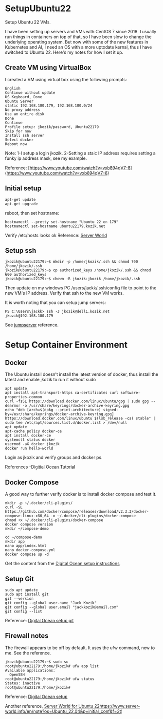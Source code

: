 # SetupUbuntu22
Setup Ubuntu 22 VMs.  

I have been setting up servers and VMs with CentOS 7 since 2018.  I usually run things in containers on top of that, so I have been slow to change the underlying operating system.  But now with some of the new features in Kubernetes and AI, I need an OS with a more uptodate kernal, thus I have switched to Ubuntu 22.  Here's my notes for how I set it up.

## Create VM using VirtualBox
I created a VM using virtual box using the following prompts:
```
English
Continue without update
US Keyboard, Done
Ubuntu Server
static 192.168.100.179, 192.168.100.0/24
No proxy address
Use an entire disk
Done
Continue
Profile setup: jkozik/password, Ubuntu22179
Skip for now
Install ssh server
Select docker
Reboot now
```
Note:  1-I setup a login jkozik. 2-Setting a staic IP address requires setting a funky ip address mask,  see my example.

Reference: [https://www.youtube.com/watch?v=vxb894qV7-8](https://www.youtube.com/watch?v=vxb894qV7-8)
## Initial setup
```
apt-get update
apt-get upgrade
```
reboot, then set hostname:
```
hostnamectl --pretty set-hostname "Ubuntu 22 on 179"
hostnamectl set-hostname ubuntu22179.kozik.net
```
Verify /etc/hosts looks ok
Reference:  [Server World](https://www.server-world.info/en/note?os=Ubuntu_22.04&p=hostname)
## Setup ssh
```
jkozik@ubuntu22179:~$ mkdir -p /home/jkozik/.ssh && chmod 700 /home/jkozik/.ssh
jkozik@ubuntu22179:~$ cp authorized_keys /home/jkozik/.ssh && chmod 600 authorized_keys
jkozik@ubuntu22179:~$ chown -R jkozik:jkozik /home/jkozik/.ssh
```
Then update on my windows PC /users/jackk/.ssh/config file to point to the new VM's IP address.  Verify that ssh to the new VM works.

It is worth noting that you can setup jump servers:
```
PS C:\Users\jackk> ssh -J jkozik@dell1.kozik.net jkozik@192.168.100.179
```
See  [jumpserver](https://wiki.gentoo.org/wiki/SSH_jump_host) reference.

# Setup Container Environment
## Docker
The Ubuntu install doesn't install the latest version of docker, thus install the latest and enable jkozik to run it without sudo
```
apt update
apt install apt-transport-https ca-certificates curl software-properties-common
curl -fsSL https://download.docker.com/linux/ubuntu/gpg | sudo gpg --dearmor -o /usr/share/keyrings/docker-archive-keyring.gpg
echo "deb [arch=$(dpkg --print-architecture) signed-by=/usr/share/keyrings/docker-archive-keyring.gpg] https://download.docker.com/linux/ubuntu $(lsb_release -cs) stable" | sudo tee /etc/apt/sources.list.d/docker.list > /dev/null
apt update
apt-cache policy docker-ce
apt install docker-ce
systemctl status docker
usermod -aG docker jkozik
docker run hello-world
```
Login as jkozik and verify groups and docker ps.

References
-[Digitial Ocean Tutorial](https://www.digitalocean.com/community/tutorials/how-to-install-and-use-docker-on-ubuntu-22-04)

## Docker Compose
A good way to further verify docker is to install docker compose and test it.
```
mkdir -p ~/.docker/cli-plugins/
curl -SL https://github.com/docker/compose/releases/download/v2.3.3/docker-compose-linux-x86_64 -o ~/.docker/cli-plugins/docker-compose
chmod +x ~/.docker/cli-plugins/docker-compose
docker compose version
mkdir ~/compose-demo

cd ~/compose-demo
mkdir app
nano app/index.html
nano docker-compose.yml
docker compose up -d
```
Get the content from the [Digital Ocean setup instructions](https://www.digitalocean.com/community/tutorials/how-to-install-and-use-docker-compose-on-ubuntu-22-04)

## Setup Git
```
sudo apt update
sudo apt install git
git --version
git config --global user.name "Jack Kozik"
git config --global user.email "jackkozik@email.com"
git config --list
```
Reference: [Digital Ocean setup git](https://www.digitalocean.com/community/tutorials/how-to-install-git-on-ubuntu-22-04)

## Firewall notes
The firewall appears to be off by default. It uses the ufw command, new to me.  See the reference.
```
jkozik@ubuntu22179:~$ sudo su
root@ubuntu22179:/home/jkozik# ufw app list
Available applications:
  OpenSSH
root@ubuntu22179:/home/jkozik# ufw status
Status: inactive
root@ubuntu22179:/home/jkozik#
```
Reference: [Digital Ocean setup](https://www.digitalocean.com/community/tutorials/initial-server-setup-with-ubuntu-22-04)

Another reference, [Server World for Ubuntu 22](https://www.server-world.info/en/note?os=Ubuntu_22.04&p=initial_conf&f=3)https://www.server-world.info/en/note?os=Ubuntu_22.04&p=initial_conf&f=3t)
